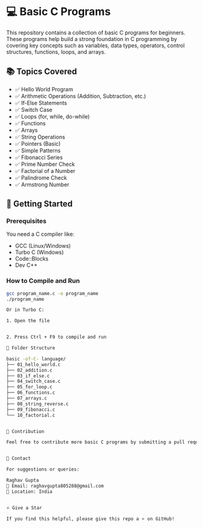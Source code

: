 
# 💻 Basic C Programs

This repository contains a collection of basic C programs for beginners. These programs help build a strong foundation in C programming by covering key concepts such as variables, data types, operators, control structures, functions, loops, and arrays.


## 📚 Topics Covered

- ✅ Hello World Program  
- ✅ Arithmetic Operations (Addition, Subtraction, etc.)  
- ✅ If-Else Statements  
- ✅ Switch Case  
- ✅ Loops (for, while, do-while)  
- ✅ Functions  
- ✅ Arrays  
- ✅ String Operations  
- ✅ Pointers (Basic)  
- ✅ Simple Patterns  
- ✅ Fibonacci Series  
- ✅ Prime Number Check  
- ✅ Factorial of a Number  
- ✅ Palindrome Check  
- ✅ Armstrong Number  


## 🚀 Getting Started

### Prerequisites

You need a C compiler like:

- GCC (Linux/Windows)
- Turbo C (Windows)
- Code::Blocks
- Dev C++

### How to Compile and Run

```bash
gcc program_name.c -o program_name
./program_name

Or in Turbo C:

1. Open the file


2. Press Ctrl + F9 to compile and run

📁 Folder Structure

basic -of-C- language/
├── 01_hello_world.c
├── 02_addition.c
├── 03_if_else.c
├── 04_switch_case.c
├── 05_for_loop.c
├── 06_functions.c
├── 07_arrays.c
├── 08_string_reverse.c
├── 09_fibonacci.c
└── 10_factorial.c


🙌 Contribution

Feel free to contribute more basic C programs by submitting a pull request.


📧 Contact

For suggestions or queries:

Raghav Gupta
📧 Email: raghavgupta805288@gmail.com
📍 Location: India


⭐️ Give a Star

If you find this helpful, please give this repo a ⭐️ on GitHub!

